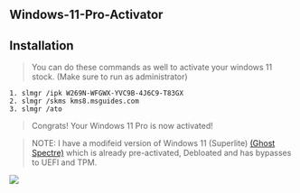 ## Windows-11-Pro-Activator

## Installation

> You can do these commands as well to activate your windows 11 stock. (Make sure to run as administrator)

```
1. slmgr /ipk W269N-WFGWX-YVC9B-4J6C9-T83GX
2. slmgr /skms kms8.msguides.com
3. slmgr /ato
```

> Congrats! Your Windows 11 Pro is now activated!




> NOTE: I have a modifeid version of Windows 11 (Superlite) [(Ghost Spectre)](https://www.youtube.com/watch?v=nJ418uicpk8) which is already pre-activated, Debloated and has bypasses to UEFI and TPM.

![](https://cdn.has-cool.pics/9aTjPXz2aWTPz3xT0qhc1gP0fo.png)
